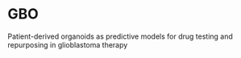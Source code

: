 # GBO
Patient-derived organoids as predictive models for drug testing and repurposing in glioblastoma therapy 
